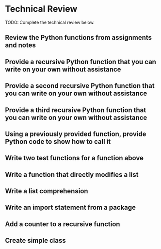 # Technical Review

TODO: Complete the technical review below.

## Review the Python functions from assignments and notes

## Provide a recursive Python function that you can write on your own without assistance

## Provide a second recursive Python function that you can write on your own without assistance

## Provide a third recursive Python function that you can write on your own without assistance

## Using a previously provided function, provide Python code to show how to call it

## Write two test functions for a function above

## Write a function that directly modifies a list

## Write a list comprehension

## Write an import statement from a package

## Add a counter to a recursive function

## Create simple class

